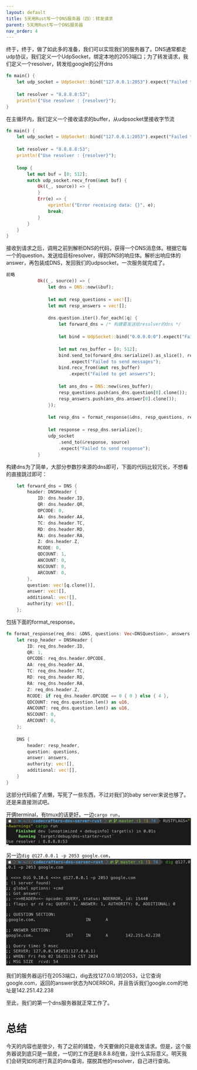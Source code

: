 ```yaml
---
layout: default
title: 5天用Rust写一个DNS服务器（四）：转发请求
parent: 5天用Rust写一个DNS服务器
nav_order: 4
---
```


终于，终于，做了如此多的准备，我们可以实现我们的服务器了。DNS通常都走udp协议，我们定义一个UdpSocket，绑定本地的2053端口；为了转发请求，我们定义一个resolver，转发给google的公开dns

```rust
fn main() {
    let udp_socket = UdpSocket::bind("127.0.0.1:2053").expect("Failed to bind to address");

    let resolver = "8.8.8.8:53";
    println!("Use resolver : {resolver}");
}
```

在主循环内，我们定义一个接收请求的buffer，从udpsocket里接收字节流

```rust
fn main() {
    let udp_socket = UdpSocket::bind("127.0.0.1:2053").expect("Failed to bind to address");

    let resolver = "8.8.8.8:53";
    println!("Use resolver : {resolver}");

    loop {
        let mut buf = [0; 512];
        match udp_socket.recv_from(&mut buf) {
            Ok((_, source)) => {
            }
            Err(e) => {
                eprintln!("Error receiving data: {}", e);
                break;
            }
        }
    }
}
```

接收到请求之后，调用之前到解析DNS的代码，获得一个DNS消息体。根据它每一个的question，发送给目标resolver，得到DNS的响应体。解析出响应体的answer，再包装成DNS，发回我们的udpsocket，一次服务就完成了。

```rust
前略
            Ok((_, source)) => {
                let dns = DNS::new(&buf);

                let mut resp_questions = vec![];
                let mut resp_answers = vec![];

                dns.question.iter().for_each(|q| {
                    let forward_dns = /* 构建要发送给resolver的dns */

                    let bind = UdpSocket::bind("0.0.0.0:0").expect("Failed to bind");

                    let mut res_buffer = [0; 512];
                    bind.send_to(forward_dns.serialize().as_slice(), resolver)
                        .expect("Failed to send messages");
                    bind.recv_from(&mut res_buffer)
                        .expect("Failed to get answers");

                    let ans_dns = DNS::new(&res_buffer);
                    resp_questions.push(ans_dns.question[0].clone());
                    resp_answers.push(ans_dns.answer[0].clone());
                });

                let resp_dns = format_response(&dns, resp_questions, resp_answers);

                let response = resp_dns.serialize();
                udp_socket
                    .send_to(&response, source)
                    .expect("Failed to send response");
            }
```

构建dns为了简单，大部分参数抄来源的dns即可，下面的代码比较冗长，不想看的直接跳过即可：

```rust
    let forward_dns = DNS {
        header: DNSHeader {
            ID: dns.header.ID,
            QR: dns.header.QR,
            OPCODE: 0,
            AA: dns.header.AA,
            TC: dns.header.TC,
            RD: dns.header.RD,
            RA: dns.header.RA,
            Z: dns.header.Z,
            RCODE: 0,
            QDCOUNT: 1,
            ANCOUNT: 0,
            NSCOUNT: 0,
            ARCOUNT: 0,
        },
        question: vec![q.clone()],
        answer: vec![],
        additional: vec![],
        authority: vec![],
    };
```

包括下面的format_response，

```rust
fn format_response(req_dns: &DNS, questions: Vec<DNSQuestion>, answers: Vec<DNSRecord>) -> DNS {
    let resp_header = DNSHeader {
        ID: req_dns.header.ID,
        QR: 1,
        OPCODE: req_dns.header.OPCODE,
        AA: req_dns.header.AA,
        TC: req_dns.header.TC,
        RD: req_dns.header.RD,
        RA: req_dns.header.RA,
        Z: req_dns.header.Z,
        RCODE: if req_dns.header.OPCODE == 0 { 0 } else { 4 },
        QDCOUNT: req_dns.question.len() as u16,
        ANCOUNT: req_dns.question.len() as u16,
        NSCOUNT: 0,
        ARCOUNT: 0,
    };

    DNS {
        header: resp_header,
        question: questions,
        answer: answers,
        authority: vec![],
        additional: vec![],
    }
}
```

这部分代码偷了点懒，写死了一些东西，不过对我们的baby server来说也够了。还是来直接测试吧。

开俩terminal，有tmux的话更好。一边`cargo run`，
![](./images/3.png)

另一边`dig @127.0.0.1 -p 2053 google.com`，
![](./images/4.png)

我们的服务器运行在2053端口，dig去找127.0.0.1的2053，让它查询google.com，返回的answer状态为NOERROR，并且告诉我们google.com的地址是142.251.42.238

至此，我们的第一个dns服务器就正常工作了。

# 总结

今天的内容也是很少，有了之前的铺垫，今天要做的只是收发请求。但是，这个服务器说到底只是一层皮，一切的工作还是8.8.8.8在做，没什么实际意义。明天我们会研究如何进行真正的dns查询，摆脱其他的resolver，自己进行查询。